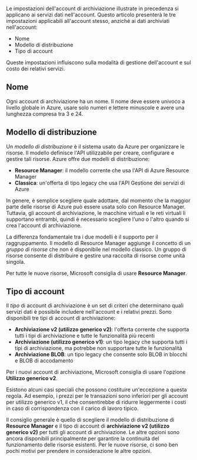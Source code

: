 Le impostazioni dell'account di archiviazione illustrate in precedenza si applicano ai servizi dati nell'account. Questo articolo presenterà le tre impostazioni applicabili all'account stesso, anziché ai dati archiviati nell'account:

- Nome
- Modello di distribuzione
- Tipo di account

Queste impostazioni influiscono sulla modalità di gestione dell'account e sul costo dei relativi servizi.

## <a name="name"></a>Nome

Ogni account di archiviazione ha un nome. Il nome deve essere univoco a livello globale in Azure, usare solo numeri e lettere minuscole e avere una lunghezza compresa tra 3 e 24.

## <a name="deployment-model"></a>Modello di distribuzione

Un _modello di distribuzione_ è il sistema usato da Azure per organizzare le risorse. Il modello definisce l'API utilizzabile per creare, configurare e gestire tali risorse. Azure offre due modelli di distribuzione:

- **Resource Manager**: il modello corrente che usa l'API di Azure Resource Manager
- **Classica**: un'offerta di tipo legacy che usa l'API Gestione dei servizi di Azure

In genere, è semplice scegliere quale adottare, dal momento che la maggior parte delle risorse di Azure può essere usata solo con Resource Manager. Tuttavia, gli account di archiviazione, le macchine virtuali e le reti virtuali li supportano entrambi, quindi è necessario scegliere l'uno o l'altro quando si crea l'account di archiviazione.

La differenza fondamentale tra i due modelli è il supporto per il raggruppamento. Il modello di Resource Manager aggiunge il concetto di un _gruppo di risorse_ che non è disponibile nel modello classico. Un gruppo di risorse consente di distribuire e gestire una raccolta di risorse come unità singola.

Per tutte le nuove risorse, Microsoft consiglia di usare **Resource Manager**.

## <a name="account-kind"></a>Tipo di account

Il _tipo_ di account di archiviazione è un set di criteri che determinano quali servizi dati è possibile includere nell'account e i relativi prezzi. Sono disponibili tre tipi di account di archiviazione:

- **Archiviazione v2 (utilizzo generico v2)**: l'offerta corrente che supporta tutti i tipi di archiviazione e tutte le funzionalità più recenti
- **Archiviazione (utilizzo generico v1)**: un tipo legacy che supporta tutti i tipi di archiviazione, ma potrebbe non supportare tutte le funzionalità
- **Archiviazione BLOB**: un tipo legacy che consente solo BLOB in blocchi e BLOB di accodamento

Per i nuovi account di archiviazione, Microsoft consiglia di usare l'opzione **Utilizzo generico v2**.

Esistono alcuni casi speciali che possono costituire un'eccezione a questa regola. Ad esempio, i prezzi per le transazioni sono inferiori per gli account per utilizzo generico v1, il che consentirebbe di ridurre leggermente i costi in caso di corrispondenza con il carico di lavoro tipico.

Il consiglio generale è quello di scegliere il modello di distribuzione di **Resource Manager** e il tipo di account di **archiviazione v2 (utilizzo generico v2)** per tutti gli account di archiviazione. Le altre opzioni sono ancora disponibili principalmente per garantire la continuità del funzionamento delle risorse esistenti. Per le nuove risorse, ci sono ben pochi motivi per prendere in considerazione le altre opzioni.